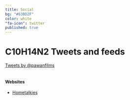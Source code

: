 ```yaml
---
title: Social
bg: "#63BD2F"
color: white
"fa-icon": twitter
published: true
---
```

# **C10H14N2 Tweets and feeds**

<div id="mdiv">

<div id="twt">
<a class="twitter-timeline" href="https://twitter.com/pawanfilms" data-widget-id="531254831831191552">Tweets by @pawanfilms</a>
<script>!function(d,s,id){var js,fjs=d.getElementsByTagName(s)[0],p=/^http:/.test(d.location)?'http':'https';if(!d.getElementById(id)){js=d.createElement(s);js.id=id;js.src=p+"://platform.twitter.com/widgets.js";fjs.parentNode.insertBefore(js,fjs);}}(document,"script","twitter-wjs");</script>
</div>


<div id="fbwg" class="fb-like-box" data-href="https://www.facebook.com/C10H14N2thefilm" data-colorscheme="dark" data-show-faces="true" data-header="true" data-stream="false" data-show-border="true">
</div>

<div id="websi">
<br>
<h4 id="webs">Websites</h4>

<ul>
  <li><a href="http://www.hometalkies.com/" target="_blank">Hometalkies</a></li>
</ul>

</div>
</div>














